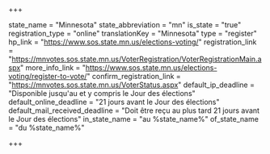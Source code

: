 +++

state_name = "Minnesota"
state_abbreviation = "mn"
is_state = "true"
registration_type = "online"
translationKey = "Minnesota"
type = "register"
hp_link = "https://www.sos.state.mn.us/elections-voting/"
registration_link = "https://mnvotes.sos.state.mn.us/VoterRegistration/VoterRegistrationMain.aspx"
more_info_link = "https://www.sos.state.mn.us/elections-voting/register-to-vote/"
confirm_registration_link = "https://mnvotes.sos.state.mn.us/VoterStatus.aspx"
default_ip_deadline = "Disponible jusqu'au et y compris le Jour des élections"
default_online_deadline = "21 jours avant le Jour des élections"
default_mail_received_deadline = "Doit être reçu au plus tard 21 jours avant le Jour des élections"
in_state_name = "au %state_name%"
of_state_name = "du %state_name%"

+++